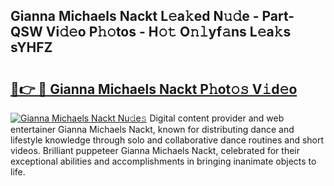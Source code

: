 ## Gianna Michaels Nackt L𝚎a𝚔ed N𝚞𝚍e - Part-QSW Vi𝚍𝚎o P𝚑𝚘tos - H𝚘𝚝 O𝚗𝚕yf𝚊ns L𝚎a𝚔s sYHFZ

# <h2><a href="http://kf77dqd.oniu.top/?m=Gianna+Michaels+Nackt">🔗👉 🔴 Gianna Michaels Nackt P𝚑ot𝚘𝚜 V𝚒d𝚎o</a></h2>

[![Gianna Michaels Nackt Nu𝚍e𝚜](https://i.imgur.com/0qMVB7G.gif)](http://kf77dqd.oniu.top/?m=Gianna+Michaels+Nackt)
Digital content provider and web entertainer Gianna Michaels Nackt, known for distributing dance and lifestyle knowledge through solo and collaborative dance routines and short videos. Brilliant puppeteer Gianna Michaels Nackt, celebrated for their exceptional abilities and accomplishments in bringing inanimate objects to life.  
